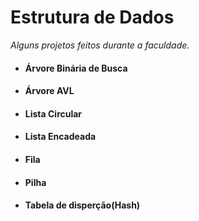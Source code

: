 # Estrutura de Dados
 *Alguns projetos feitos durante a faculdade.*  

 - #### Árvore Binária de Busca

 - ####  Árvore AVL

 - #### Lista Circular 

 - #### Lista Encadeada

 - #### Fila 

 - #### Pilha

 - #### Tabela de disperção(Hash)

  
